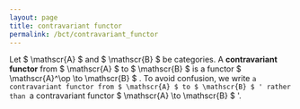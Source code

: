 ```yaml
---
layout: page
title: contravariant functor
permalink: /bct/contravariant_functor
---
```

Let $ \mathscr{A} $ and $ \mathscr{B} $ be categories. A **contravariant functor** from $ \mathscr{A} $ to $ \mathscr{B} $ is a functor $ \mathscr{A}^\op \to \mathscr{B} $ . To avoid confusion, we write `a contravariant functor from $ \mathscr{A} $ to $ \mathscr{B} $ ' rather than `a contravariant functor $ \mathscr{A} \to \mathscr{B} $ '.
